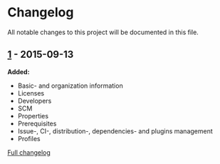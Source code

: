 # Changelog

All notable changes to this project will be documented in this file.

## [1] - 2015-09-13

**Added:**

- Basic- and organization information
- Licenses
- Developers
- SCM
- Properties
- Prerequisites
- Issue-, CI-, distribution-, dependencies- and plugins management
- Profiles

[Full changelog]

[1]: https://github.com/nbsoft/nbsoft-maven-parent/tree/1
[Full changelog]: https://github.com/nbsoft/nbsoft-maven-parent/compare/f3b66d53508c3a67dc7fe35d5d66eb262e4ece79...1
